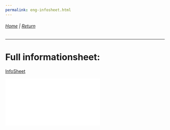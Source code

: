 ```yaml
---
permalink: eng-infosheet.html
---
```

###### [Home](https://uitpsypro.github.io/1)   |   [Return](https://uitpsypro.github.io/1/eng-info)
---

# Full informationsheet:

[InfoSheet](https://github.com/uitpsypro/1/raw/main/documents/00-InfoSheet_english.pdf)


![InfoSheet](/documents/00-InfoSheet-english.pdf)
